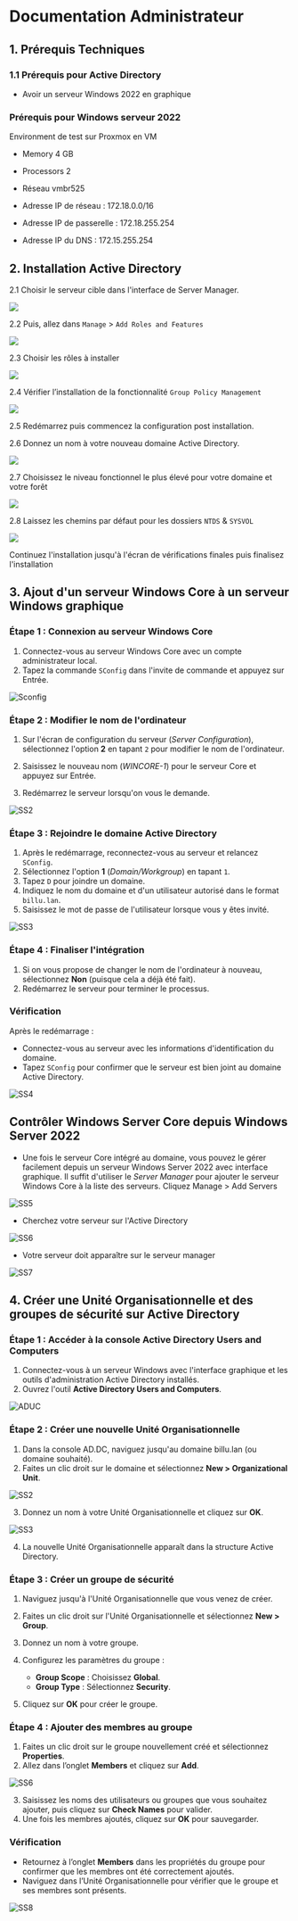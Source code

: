 
# Documentation Administrateur 

## 1. Prérequis Techniques 

### 1.1 Prérequis pour Active Directory 

- Avoir un serveur Windows 2022 en graphique

### Prérequis pour Windows serveur 2022

Environment de test sur Proxmox en VM

* Memory      4 GB
    
* Processors  2 
    
* Réseau      vmbr525

* Adresse IP de réseau     : 172.18.0.0/16 
  
* Adresse IP de passerelle : 172.18.255.254 
  
* Adresse IP du DNS        : 172.15.255.254 

## 2. Installation Active Directory

2.1 Choisir le serveur cible dans l'interface de Server Manager. 

![](../Ressources/S02/choix_du_serveur.png)

2.2 Puis, allez dans `Manage` > `Add Roles and Features`

![](../Ressources/S02/Manage_add_roles.png)

2.3 Choisir les rôles à installer

![](../Ressources/S02/capture_install_adds_role.png)


2.4 Vérifier l’installation de la fonctionnalité `Group Policy Management`
   
![](../Ressources/S02/capture_install_adds_feature.png)
   
2.5 Redémarrez puis commencez la configuration post installation. 
   
   
2.6 Donnez un nom à votre nouveau domaine Active Directory.

   ![](../Ressources/S02/Nommage_AD.DC.png)
   
2.7 Choisissez le niveau fonctionnel le plus élevé pour votre domaine et votre forêt

   ![](../Ressources/S02/adds_config_niv_win.png)
   
2.8 Laissez les chemins par défaut pour les dossiers `NTDS` & `SYSVOL`

   ![](../Ressources/S02/adds_config_path.png)


   Continuez l'installation jusqu'à l'écran de vérifications finales puis finalisez l'installation
   
   
   
## 3. Ajout d'un serveur Windows Core à un serveur Windows graphique

### Étape 1 : Connexion au serveur Windows Core
1. Connectez-vous au serveur Windows Core avec un compte administrateur local.
2. Tapez la commande `SConfig` dans l'invite de commande et appuyez sur Entrée.

![Sconfig](../Ressources/S02/S02_WinCORE01_Sconfig.png)
    
### Étape 2 : Modifier le nom de l'ordinateur

1. Sur l'écran de configuration du serveur (*Server Configuration*), sélectionnez l'option **2** en tapant `2` pour modifier le nom de l'ordinateur.

2. Saisissez le nouveau nom (*WINCORE-1*) pour le serveur Core et appuyez sur Entrée. 

3. Redémarrez le serveur lorsqu'on vous le demande.

![SS2](../Ressources/S02/WinCORE_computer_name.png)

### Étape 3 : Rejoindre le domaine Active Directory

1. Après le redémarrage, reconnectez-vous au serveur et relancez `SConfig`.
2. Sélectionnez l'option **1** (*Domain/Workgroup*) en tapant `1`.
3. Tapez `D` pour joindre un domaine.
4. Indiquez le nom du domaine et d'un utilisateur autorisé dans le format `billu.lan`.
5. Saisissez le mot de passe de l'utilisateur lorsque vous y êtes invité.

![SS3](../Ressources/S02/WinCORE_Change_Domain.png)

### Étape 4 : Finaliser l'intégration
1. Si on vous propose de changer le nom de l'ordinateur à nouveau, sélectionnez **Non** (puisque cela a déjà été fait).
2. Redémarrez le serveur pour terminer le processus.

### Vérification
Après le redémarrage :
- Connectez-vous au serveur avec les informations d'identification du domaine.
- Tapez `SConfig` pour confirmer que le serveur est bien joint au domaine Active Directory.

![SS4](../Ressources/S02/WinCORE_final.png)

## Contrôler Windows Server Core depuis Windows Server 2022

- Une fois le serveur Core intégré au domaine, vous pouvez le gérer facilement depuis un serveur Windows Server 2022 avec interface graphique. Il suffit d'utiliser le *Server Manager* pour ajouter le serveur Windows Core à la liste des serveurs. Cliquez Manage > Add Servers

![SS5](../Ressources/S02/WinCORE_Windows_server_manager.png) 

- Cherchez votre serveur sur l'Active Directory

![SS6](../Ressources/S02/WinCORE_windows_server_manager_add.png)
    
- Votre serveur doit apparaître sur le serveur manager

![SS7](../Ressources/S02/WinCORE_windows_server_manager_final.png)

## 4. Créer une Unité Organisationnelle et des groupes de sécurité sur Active Directory

### Étape 1 : Accéder à la console Active Directory Users and Computers
1. Connectez-vous à un serveur Windows avec l'interface graphique et les outils d'administration Active Directory installés.
2. Ouvrez l'outil **Active Directory Users and Computers**.

![ADUC](../Ressources/S02/OU_et_des_groupes_01.png)

### Étape 2 : Créer une nouvelle Unité Organisationnelle
1. Dans la console AD.DC, naviguez jusqu'au domaine billu.lan (ou domaine souhaité).
2. Faites un clic droit sur le domaine et sélectionnez **New > Organizational Unit**.

![SS2](../Ressources/S02/New_OU.png)

3. Donnez un nom à votre Unité Organisationnelle et cliquez sur **OK**.

![SS3](../Ressources/S02/Nommage_OU.png)

4. La nouvelle Unité Organisationnelle apparaît dans la structure Active Directory.

    

### Étape 3 : Créer un groupe de sécurité
1. Naviguez jusqu'à l'Unité Organisationnelle que vous venez de créer.
2. Faites un clic droit sur l'Unité Organisationnelle et sélectionnez **New > Group**.


3. Donnez un nom à votre groupe.
4. Configurez les paramètres du groupe :
   - **Group Scope** : Choisissez **Global**.
   - **Group Type** : Sélectionnez **Security**.
5. Cliquez sur **OK** pour créer le groupe.

    

### Étape 4 : Ajouter des membres au groupe
1. Faites un clic droit sur le groupe nouvellement créé et sélectionnez **Properties**.
2. Allez dans l’onglet **Members** et cliquez sur **Add**.

![SS6](../Ressources/S02/New_group.png)

3. Saisissez les noms des utilisateurs ou groupes que vous souhaitez ajouter, puis cliquez sur **Check Names** pour valider.
4. Une fois les membres ajoutés, cliquez sur **OK** pour sauvegarder.


### Vérification
- Retournez à l’onglet **Members** dans les propriétés du groupe pour confirmer que les membres ont été correctement ajoutés.
- Naviguez dans l’Unité Organisationnelle pour vérifier que le groupe et ses membres sont présents.

![SS8](../Ressources/S02/User.png)


   

   
  

    



